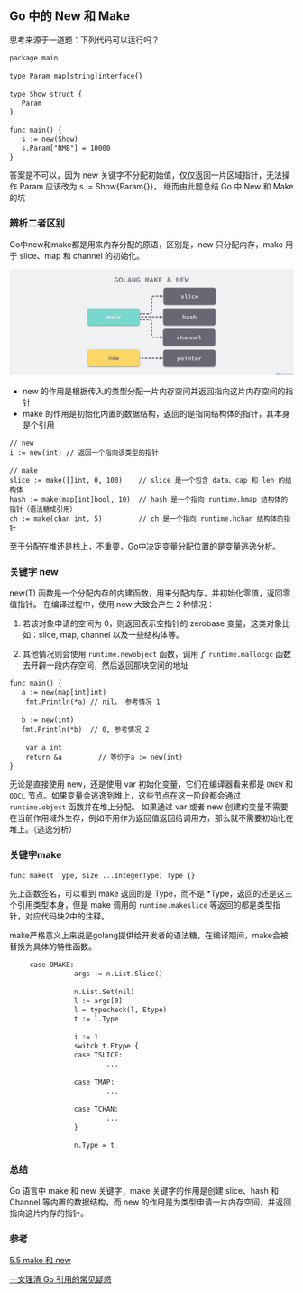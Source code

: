 ## Go 中的 New 和 Make
思考来源于一道题：下列代码可以运行吗？
```
package main

type Param map[string]interface{}

type Show struct {
   Param
}

func main() {
   s := new(Show)
   s.Param["RMB"] = 10000
}
```
答案是不可以，因为 new 关键字不分配初始值，仅仅返回一片区域指针，无法操作 Param
应该改为 s := Show{Param{}}， 继而由此题总结 Go 中 New 和 Make 的坑



### 辨析二者区别
Go中new和make都是用来内存分配的原语，区别是，new 只分配内存，make 用于 slice、map 和 channel 的初始化。

![avatar](../../../static/images/2021/golang-make-and-new.png)


* new 的作用是根据传入的类型分配一片内存空间并返回指向这片内存空间的指针
* make 的作用是初始化内置的数据结构，返回的是指向结构体的指针，其本身是个引用

```
// new
i := new(int) // 返回一个指向该类型的指针

// make
slice := make([]int, 0, 100)    // slice 是一个包含 data、cap 和 len 的结构体
hash := make(map[int]bool, 10)  // hash 是一个指向 runtime.hmap 结构体的指针（语法糖成引用）
ch := make(chan int, 5)         // ch 是一个指向 runtime.hchan 结构体的指针
```

至于分配在堆还是栈上，不重要，Go中决定变量分配位置的是变量逃逸分析。

### 关键字 new
new(T) 函数是一个分配内存的内建函数，用来分配内存，并初始化零值，返回零值指针。
在编译过程中，使用 new 大致会产生 2 种情况：

1. 若该对象申请的空间为 0，则返回表示空指针的 zerobase 变量，这类对象比如：slice, map, channel 以及一些结构体等。

2. 其他情况则会使用 `runtime.newobject` 函数，调用了 `runtime.mallocgc` 函数去开辟一段内存空间，然后返回那块空间的地址

```
func main() {
   a := new(map[int]int)
    fmt.Println(*a) // nil， 参考情况 1

   b := new(int)
   fmt.Println(*b)  // 0, 参考情况 2

    var a int
    return &a         // 等价于a := new(int)
}
```

无论是直接使用 new，还是使用 var 初始化变量，它们在编译器看来都是 `ONEW` 和 `ODCL` 节点。如果变量会逃逸到堆上，这些节点在这一阶段都会通过 `runtime.object` 函数并在堆上分配。
如果通过 var 或者 new 创建的变量不需要在当前作用域外生存，例如不用作为返回值返回给调用方，那么就不需要初始化在堆上。（逃逸分析）

### 关键字make
```
func make(t Type, size ...IntegerType) Type {}
```
先上函数签名，可以看到 make 返回的是 Type，而不是 *Type，返回的还是这三个引用类型本身，但是 make 调用的 `runtime.makeslice` 等返回的都是类型指针，对应代码块2中的注释。

make严格意义上来说是golang提供给开发者的语法糖，在编译期间，make会被替换为具体的特性函数。

```
     case OMAKE:
                args := n.List.Slice()

                n.List.Set(nil)
                l := args[0]
                l = typecheck(l, Etype)
                t := l.Type

                i := 1
                switch t.Etype {
                case TSLICE:
                        ...

                case TMAP:
                        ...

                case TCHAN:
                        ...
                }

                n.Type = t
```

### 总结

Go 语言中 make 和 new 关键字，make 关键字的作用是创建 slice、hash 和 Channel 等内置的数据结构，而 new 的作用是为类型申请一片内存空间，并返回指向这片内存的指针。

### 参考
[5.5 make 和 new ](https://draveness.me/golang/docs/part2-foundation/ch05-keyword/golang-make-and-new/)

[一文理清 Go 引用的常见疑惑](https://zhuanlan.zhihu.com/p/84580859)